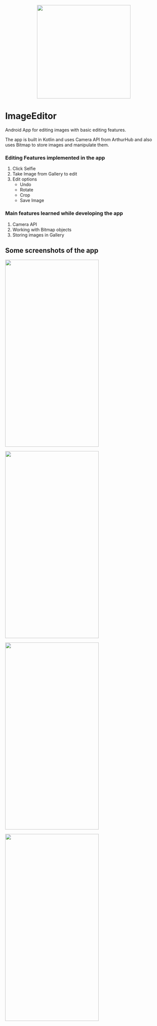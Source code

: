<p align="center">
  <img width="300" height="300" src="https://github.com/KartikeySharma/FoodRunner-App/blob/master/app/src/main/res/drawable/food_runner_logo.png">
</p>


# ImageEditor

Android App for editing images with basic editing features.

The app is built in Kotlin and uses Camera API from ArthurHub and also uses Bitmap to store images and manipulate them.

### Editing Features implemented in the app
1. Click Selfie
2. Take Image from Gallery to edit
3. Edit options 
    - Undo
    - Rotate 
    - Crop
    - Save Image

### Main features learned while developing the app
1. Camera API
2. Working with Bitmap objects
3. Storing images in Gallery

## Some screenshots of the app

<p align="left">
  <img width="300" height="600" src="https://github.com/KartikeySharma/FoodRunner-App/blob/master/Screenshots/2.Login_Page.jpeg">
</p>

<p align="left">
  <img width="300" height="600" src="https://github.com/KartikeySharma/FoodRunner-App/blob/master/Screenshots/6.Navigation_Drawer.jpeg">
</p>

<p align="left">
  <img width="300" height="600" src="https://github.com/KartikeySharma/FoodRunner-App/blob/master/Screenshots/7.All_Restaurants_Menu.jpeg">
</p>

<p align="left">
  <img width="300" height="600" src="https://github.com/KartikeySharma/FoodRunner-App/blob/master/Screenshots/21.Order_Placed_Sucessfully.jpeg">
</p>



